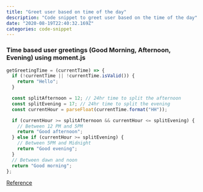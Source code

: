 ```yaml
---
title: "Greet user based on time of the day"
description: "Code snippet to greet user based on the time of the day"
date: "2020-08-19T22:40:32.169Z"
categories: code-snippet
---
```


### Time based user greetings (Good Morning, Afternoon, Evening) using moment.js

```js
getGreetingTime = (currentTime) => {
  if (!currentTime || !currentTime.isValid()) {
    return "Hello";
  }

  const splitAfternoon = 12; // 24hr time to split the afternoon
  const splitEvening = 17; // 24hr time to split the evening
  const currentHour = parseFloat(currentTime.format("HH"));

  if (currentHour >= splitAfternoon && currentHour <= splitEvening) {
    // Between 12 PM and 5PM
    return "Good afternoon";
  } else if (currentHour >= splitEvening) {
    // Between 5PM and Midnight
    return "Good evening";
  }
  // Between dawn and noon
  return "Good morning";
};
```

[Reference](https://gist.github.com/AllanPooley/c41f2e4a0e63e3eaf89b57f2570fcb55)
